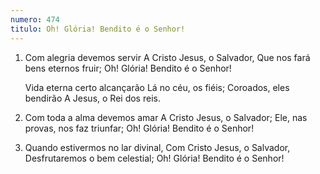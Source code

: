 ```yaml
---
numero: 474
titulo: Oh! Glória! Bendito é o Senhor!
---
```

1. Com alegria devemos servir
   A Cristo Jesus, o Salvador,
   Que nos fará bens eternos fruir;
   Oh! Glória! Bendito é o Senhor!

    Vida eterna certo alcançarão
    Lá no céu, os fiéis;
    Coroados, eles bendirão
    A Jesus, o Rei dos reis.

2. Com toda a alma devemos amar
   A Cristo Jesus, o Salvador;
   Ele, nas provas, nos faz triunfar;
   Oh! Glória! Bendito é o Senhor!

3. Quando estivermos no lar divinal,
   Com Cristo Jesus, o Salvador,
   Desfrutaremos o bem celestial;
   Oh! Glória! Bendito é o Senhor!

